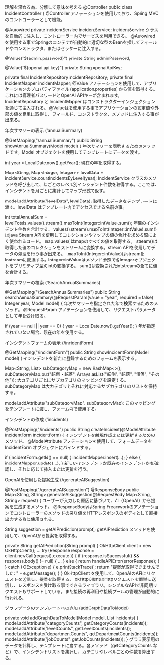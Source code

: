 理解を深める為、分解して意味を考える
@Controller
public class IncidentController {
@Controller アノテーションを使用しており、Spring MVCのコントローラーとして機能。

@Autowired
private IncidentService incidentService;
IncidentService クラスを自動的に注入し、コントローラー内でサービスを利用できる。
@Autowiredを使用する事でSpringのコンテナが自動的に適切な型のBeanを探してフィールドやコンストラクタ、またはセッターに注入する。

@Value("${admin.password}")
private String adminPassword;

@Value("${openai.api.key}")
private String openaiApiKey;

private final IncidentRepository incidentRepository;
private final IncidentMapper incidentMapper;
@Value アノテーションを使用して、アプリケーションのプロパティファイル (application.properties) から値を取得する。これには管理者パスワードとOpenAI APIキーが含まれます。
IncidentRepository と IncidentMapper はコンストラクターインジェクションを通じて注入される。
@Valueはを使用する事でアプリケーションの設定値や外部の値を簡単に取得し、フィールド、コンストラクタ、メソッドに注入する事が出来る。


年次サマリーの表示 (/annualSummary)

@GetMapping("/annualSummary")
public String showAnnualSummary(Model model) {
年次サマリーを表示するためのメソッドです。Model オブジェクトを使用してテンプレートにデータを渡す。

int year = LocalDate.now().getYear();
現在の年を取得する。

Map<String, Map<Integer, Integer>> levelData = incidentService.countIncidentsByLevel(year);
IncidentService クラスのメソッドを呼び出して、年ごとのレベル別インシデント件数を取得する。ここでは、インシデントを月ごとに集計してマップ形式で返す。

model.addAttribute("levelData", levelData);
取得したデータをテンプレートに渡す。levelData はテンプレート内でアクセスできる名前の事。

int totalAnnualSum = levelTotals.values().stream().mapToInt(Integer::intValue).sum();
年間のインシデント件数を合計する。
values().stream().mapToInt(Integer::intValue).sum()はjava Stream APIを使用してコレクションやマップの値の合計を求める際によく使われるコード。
map.values()はmapのすべての値を取得する。
stream()は取得した値のコレクションをストリームに変換する。stream APIを使用してデータの処理を行う事が出来る。
.mapToInt(Integer::intValue)はstream<Integer>をInstreamに変換する。Integer::intValueはメソッド参照で各Integerオブジェクトをプリミティブ型のintの変換する。
sum()は変換されたintstreamの全てに値を合計する。


年次サマリーの検索 (/SearchAnnualSummaries)

@GetMapping("/SearchAnnualSummaries")
public String searchAnnualSummary(@RequestParam(value = "year", required = false) Integer year, Model model) {
年次サマリーを指定された年で検索するためのメソッド。
@RequestParam アノテーションを使用して、リクエストパラメータとして年を受け取る。

if (year == null || year == 0) {
    year = LocalDate.now().getYear();
}
年が指定されていない場合、現在の年を使用する。


インシデントフォームの表示 (/incidentForm)

@GetMapping("/incidentForm")
public String showIncidentForm(Model model) {
インシデントを新たに登録するためのフォームを表示する。

Map<String, List<String>> subCategoryMap = new HashMap<>();
subCategoryMap.put("転倒・転落", Arrays.asList("転倒", "転落", "滑落", "その他"));
大カテゴリごとにサブカテゴリのマッピングを設定する。subCategoryMap は大カテゴリとそれに対応するサブカテゴリのリストを保持する。

model.addAttribute("subCategoryMap", subCategoryMap);
このマッピングをテンプレートに渡し、フォーム内で使用する。


インシデントの作成 (/incidents)

@PostMapping("/incidents")
public String createIncident(@ModelAttribute IncidentForm incidentForm) {
インシデントを新規作成または更新するためのメソッド。
@ModelAttribute アノテーションを使用して、フォームデータを IncidentForm オブジェクトにバインドする。

if (incidentForm.getId() == null) {
    incidentMapper.insert(...);
} else {
    incidentMapper.update(...);
}
新しいインシデントか既存のインシデントかを確認し、それに応じて挿入または更新を行う。


OpenAIを使用した提案生成 (/generateAISuggestion)

@PostMapping("/generateAISuggestion")
@ResponseBody
public Map<String, String> generateAISuggestion(@RequestBody Map<String, String> request) {
ユーザーが入力した原因に基づいて、AI（OpenAI）から提案を生成するメソッド。
@ResponseBodyはSpring Freamworkのアノテーションでコントローラーのメソッドの戻り値をHTTPレスポンスのボディとして直接出力する為に使用される。

String suggestion = getAIPrediction(prompt);
getAIPrediction メソッドを使用して、OpenAIから提案を取得する。

private String getAIPrediction(String prompt) {
    OkHttpClient client = new OkHttpClient();
    ...
    try (Response response = client.newCall(request).execute()) {
        if (response.isSuccessful() && response.body() != null) {
            ...
        } else {
            return handleAPIError(errorResponse);
        }
    } catch (IOException e) {
        e.printStackTrace();
        return "提案が取得できませんでした: " + e.getMessage();
    }
}
OkHttpClient を使用して、OpenAIのAPIにリクエストを送信し、提案を取得する。
okHttpClientはHttpリクエストを簡単に送信し、レスポンスを受け取る事でできるライブラリ。シンプルなAPIで非同期リクエストもサポートしている。また接続の再利用や接続プールの管理が自動的に行われる。


グラフデータのテンプレートへの追加 (addGraphDataToModel)

private void addGraphDataToModel(Model model, List<IncidentEntity> incidents) {
    model.addAttribute("categoryCounts", getCategoryCounts(incidents));
    model.addAttribute("levelCounts", getLevelCounts(incidents));
    model.addAttribute("departmentCounts", getDepartmentCounts(incidents));
    model.addAttribute("jobCounts", getJobCounts(incidents));
}
グラフ表示用のデータを計算し、テンプレートに渡する。各メソッド（getCategoryCounts など）で、インシデントリストを集計し、カテゴリやレベルごとの件数を算出する。
